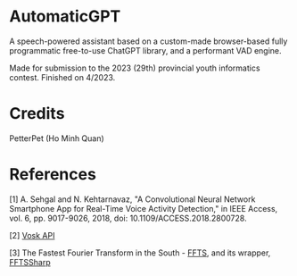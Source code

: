 # AutomaticGPT
A speech-powered assistant based on a custom-made browser-based fully programmatic free-to-use ChatGPT library, and a performant VAD engine.

Made for submission to the 2023 (29th) provincial youth informatics contest. Finished on 4/2023.

# Credits
PetterPet (Ho Minh Quan)

# References
[1] A. Sehgal and N. Kehtarnavaz, "A Convolutional Neural Network Smartphone App for Real-Time Voice Activity Detection," in IEEE Access, vol. 6, pp. 9017-9026, 2018, doi: 10.1109/ACCESS.2018.2800728.

[2] [Vosk API](https://github.com/alphacep/vosk-api)

[3] The Fastest Fourier Transform in the South - [FFTS](https://github.com/anthonix/ffts), and its wrapper, [FFTSSharp](https://github.com/PetterPet01/FFTSSharp)
